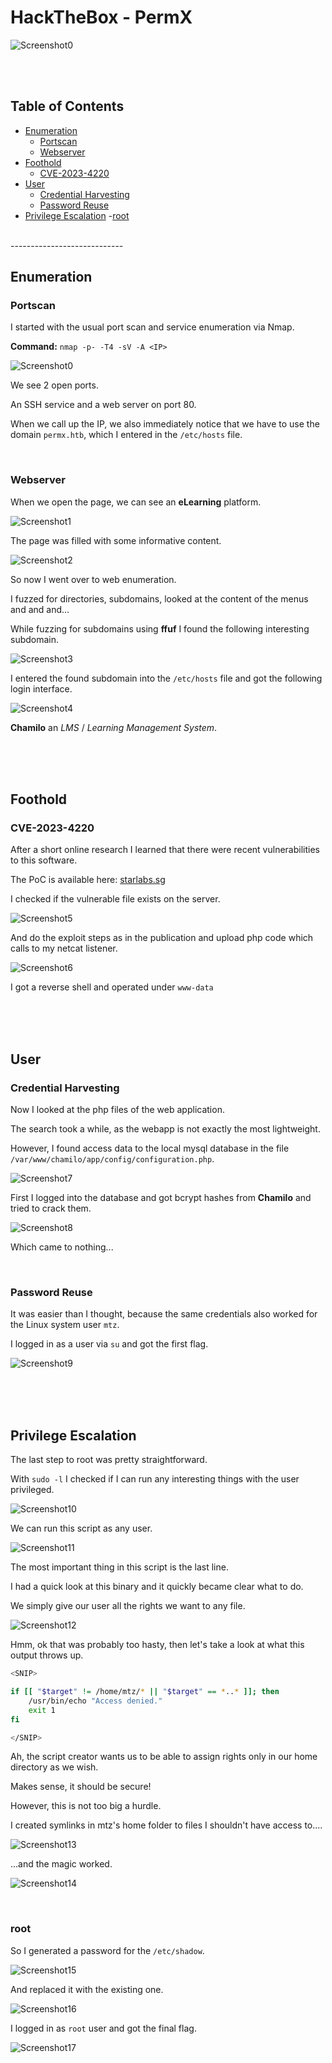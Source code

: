 # HackTheBox - PermX

![Screenshot0](./screenshots/PermX.png)

<br>
<br>

## Table of Contents

- [Enumeration](#Enumeration)
    - [Portscan](#Portscan)
	- [Webserver](#Webserver)
- [Foothold](#Foothold)
	- [CVE-2023-4220](#CVE---2023---4220)
- [User](#User)
	- [Credential Harvesting](#Credential-Harvesting)
	- [Password Reuse](#Password-Reuse)
- [Privilege Escalation](#Privilege-Escalation)
	-[root](#root)

<br>
----------------------------
<br>

## Enumeration

### Portscan

I started with the usual port scan and service enumeration via Nmap.

__Command:__ `nmap -p- -T4 -sV -A <IP>`

![Screenshot0](./screenshots/0.png)

We see 2 open ports.

An SSH service and a web server on port 80.

When we call up the IP, we also immediately notice that we have to use the domain `permx.htb`, which I entered in the `/etc/hosts` file.

<br>

### Webserver

When we open the page, we can see an __eLearning__ platform.

![Screenshot1](./screenshots/1.png)

The page was filled with some informative content.

![Screenshot2](./screenshots/2.png)

So now I went over to web enumeration.

I fuzzed for directories, subdomains, looked at the content of the menus and and and...

While fuzzing for subdomains using __ffuf__ I found the following interesting subdomain.

![Screenshot3](./screenshots/3.png)

I entered the found subdomain into the `/etc/hosts` file and got the following login interface.

![Screenshot4](./screenshots/4.png)

__Chamilo__ an *LMS* / *Learning Management System*.

<br>
<br>
<br>

## Foothold

### CVE-2023-4220

After a short online research I learned that there were recent vulnerabilities to this software.

The PoC is available here: [starlabs.sg](https://starlabs.sg/advisories/23/23-4220/)

I checked if the vulnerable file exists on the server.

![Screenshot5](./screenshots/5.png)

And do the exploit steps as in the publication and upload php code which calls to my netcat listener.

![Screenshot6](./screenshots/6.png)

I got a reverse shell and operated under `www-data`

<br>
<br>
<br>

## User

### Credential Harvesting

Now I looked at the php files of the web application.

The search took a while, as the webapp is not exactly the most lightweight.

However, I found access data to the local mysql database in the file `/var/www/chamilo/app/config/configuration.php`.

![Screenshot7](./screenshots/7.png)

First I logged into the database and got bcrypt hashes from __Chamilo__ and tried to crack them.

![Screenshot8](./screenshots/8.png)

Which came to nothing...

<br>

### Password Reuse

It was easier than I thought, because the same credentials also worked for the Linux system user `mtz`.

I logged in as a user via `su` and got the first flag.

![Screenshot9](./screenshots/9.png)

<br>
<br>
<br>

## Privilege Escalation

The last step to root was pretty straightforward.

With `sudo -l` I checked if I can run any interesting things with the user privileged.

![Screenshot10](./screenshots/10.png)

We can run this script as any user.

![Screenshot11](./screenshots/11.png)

The most important thing in this script is the last line.

I had a quick look at this binary and it quickly became clear what to do.

We simply give our user all the rights we want to any file.

![Screenshot12](./screenshots/12.png)

Hmm, ok that was probably too hasty, then let's take a look at what this output throws up.

```bash
<SNIP>

if [[ "$target" != /home/mtz/* || "$target" == *..* ]]; then
    /usr/bin/echo "Access denied."
    exit 1
fi

</SNIP>
```

Ah, the script creator wants us to be able to assign rights only in our home directory as we wish.

Makes sense, it should be secure!

However, this is not too big a hurdle.

I created symlinks in mtz's home folder to files I shouldn't have access to....

![Screenshot13](./screenshots/13.png)

...and the magic worked.

![Screenshot14](./screenshots/14.png)

<br>

### root

So I generated a password for the `/etc/shadow`.

![Screenshot15](./screenshots/15.png)

And replaced it with the existing one.

![Screenshot16](./screenshots/16.png)

I logged in as `root` user and got the final flag.

![Screenshot17](./screenshots/17.png)
